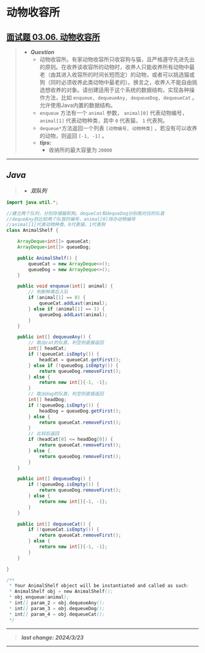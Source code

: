 # 动物收容所

## [面试题 03.06. 动物收容所](https://leetcode.cn/problems/animal-shelter-lcci/)

> - ***Question***
>   - 动物收容所。有家动物收容所只收容狗与猫，且严格遵守先进先出的原则。在收养该收容所的动物时，收养人只能收养所有动物中最老（由其进入收容所的时间长短而定）的动物，或者可以挑选猫或狗（同时必须收养此类动物中最老的）。换言之，收养人不能自由挑选想收养的对象。请创建适用于这个系统的数据结构，实现各种操作方法，比如 `enqueue, dequeueAny, dequeueDog, dequeueCat` 。允许使用Java内置的数据结构。
>   - `enqueue` 方法有一个 `animal` 参数， `animal[0]` 代表动物编号， `animal[1]` 代表动物种类，其中  `0` 代表猫， `1` 代表狗。
>   - `dequeue*`方法返回一个列表 `[动物编号, 动物种类]` ，若没有可以收养的动物，则返回 `[-1, -1]` 。
>   - ***tips:***
>     - 收纳所的最大容量为 `20000`

---

## *Java*

> - ***双队列***

```java
import java.util.*;

//建立两个队列，分别存储猫和狗。dequeCat和dequeDog分别取对应的队首
//dequeAny则比较两个队首的编号，animal[0]待办动物编号
//animal[1]代表动物种类，0代表猫，1代表狗
class AnimalShelf {

    ArrayDeque<int[]> queueCat;
    ArrayDeque<int[]> queueDog;

    public AnimalShelf() {
        queueCat = new ArrayDeque<>();
        queueDog = new ArrayDeque<>();
    }

    public void enqueue(int[] animal) {
        // 判断种类后入队
        if (animal[1] == 0) {
            queueCat.addLast(animal);
        } else if (animal[1] == 1) {
            queueDog.addLast(animal);
        }
    }

    public int[] dequeueAny() {
        // 取出cat的队首，判空则直接返回
        int[] headCat;
        if (!queueCat.isEmpty()) {
            headCat = queueCat.getFirst();
        } else if (!queueDog.isEmpty()) {
            return queueDog.removeFirst();
        } else {
            return new int[]{-1, -1};
        }
        // 取出dog的队首，判空则直接返回
        int[] headDog;
        if (!queueDog.isEmpty()) {
            headDog = queueDog.getFirst();
        } else {
            return queueCat.removeFirst();
        }
        // 比较后返回
        if (headCat[0] <= headDog[0]) {
            return queueCat.removeFirst();
        } else {
            return queueDog.removeFirst();
        }
    }

    public int[] dequeueDog() {
        if (!queueDog.isEmpty()) {
            return queueDog.removeFirst();
        } else {
            return new int[]{-1, -1};
        }
    }

    public int[] dequeueCat() {
        if (!queueCat.isEmpty()) {
            return queueCat.removeFirst();
        } else {
            return new int[]{-1, -1};
        }
    }

}

/**
 * Your AnimalShelf object will be instantiated and called as such:
 * AnimalShelf obj = new AnimalShelf();
 * obj.enqueue(animal);
 * int[] param_2 = obj.dequeueAny();
 * int[] param_3 = obj.dequeueDog();
 * int[] param_4 = obj.dequeueCat();
 */
```

---

> ***last change: 2024/3/23***

---

